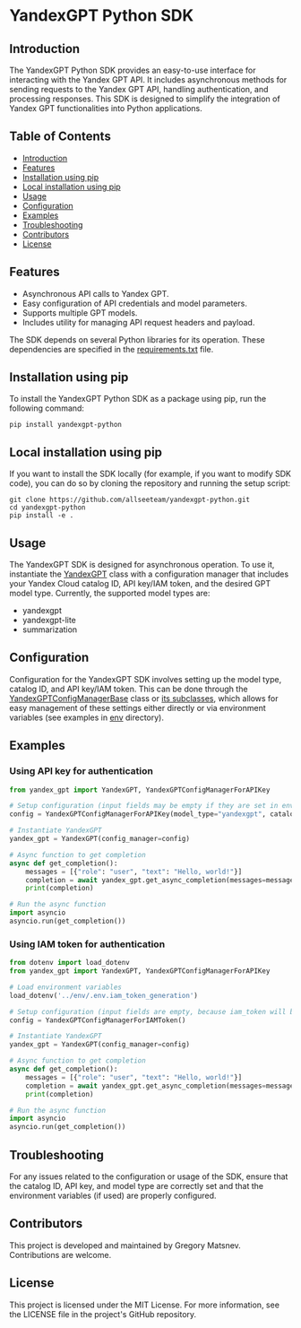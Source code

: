 # YandexGPT Python SDK

## Introduction
The YandexGPT Python SDK provides an easy-to-use interface for interacting with the Yandex GPT API. It includes asynchronous methods for sending requests to the Yandex GPT API, handling authentication, and processing responses. This SDK is designed to simplify the integration of Yandex GPT functionalities into Python applications.

## Table of Contents
- [Introduction](#Introduction)
- [Features](#Features)
- [Installation using pip](#Installation-using-pip)
- [Local installation using pip](#Local-installation-using-pip)
- [Usage](#Usage)
- [Configuration](#Configuration)
- [Examples](#Examples)
- [Troubleshooting](#Troubleshooting)
- [Contributors](#Contributors)
- [License](#License)

## Features
- Asynchronous API calls to Yandex GPT.
- Easy configuration of API credentials and model parameters.
- Supports multiple GPT models.
- Includes utility for managing API request headers and payload.

The SDK depends on several Python libraries for its operation. These dependencies are specified in the [requirements.txt](requirements.txt) file.

## Installation using pip
To install the YandexGPT Python SDK as a package using pip, run the following command:
```shell
pip install yandexgpt-python
```

## Local installation using pip
If you want to install the SDK locally (for example, if you want to modify SDK code), you can do so by cloning the repository and running the setup script:
```shell
git clone https://github.com/allseeteam/yandexgpt-python.git
cd yandexgpt-python
pip install -e .
```

## Usage
The YandexGPT SDK is designed for asynchronous operation. To use it, instantiate the [YandexGPT](yandex_gpt/yandex_gpt.py) class with a configuration manager that includes your Yandex Cloud catalog ID, API key/IAM token, and the desired GPT model type. Currently, the supported model types are:
- yandexgpt
- yandexgpt-lite
- summarization

## Configuration
Configuration for the YandexGPT SDK involves setting up the model type, catalog ID, and API key/IAM token. This can be done through the [YandexGPTConfigManagerBase](yandex_gpt/config_manager.py) class or [its subclasses](yandex_gpt/config_manager.py), which allows for easy management of these settings either directly or via environment variables (see examples in [env](env) directory).

## Examples
### Using API key for authentication
```python
from yandex_gpt import YandexGPT, YandexGPTConfigManagerForAPIKey

# Setup configuration (input fields may be empty if they are set in environment variables)
config = YandexGPTConfigManagerForAPIKey(model_type="yandexgpt", catalog_id="your_catalog_id", api_key="your_api_key")

# Instantiate YandexGPT
yandex_gpt = YandexGPT(config_manager=config)

# Async function to get completion
async def get_completion():
    messages = [{"role": "user", "text": "Hello, world!"}]
    completion = await yandex_gpt.get_async_completion(messages=messages)
    print(completion)

# Run the async function
import asyncio
asyncio.run(get_completion())
```

### Using IAM token for authentication
```python
from dotenv import load_dotenv
from yandex_gpt import YandexGPT, YandexGPTConfigManagerForAPIKey

# Load environment variables
load_dotenv('../env/.env.iam_token_generation')

# Setup configuration (input fields are empty, because iam_token will be generated from environment variables)
config = YandexGPTConfigManagerForIAMToken()

# Instantiate YandexGPT
yandex_gpt = YandexGPT(config_manager=config)

# Async function to get completion
async def get_completion():
    messages = [{"role": "user", "text": "Hello, world!"}]
    completion = await yandex_gpt.get_async_completion(messages=messages)
    print(completion)

# Run the async function
import asyncio
asyncio.run(get_completion())
```


## Troubleshooting
For any issues related to the configuration or usage of the SDK, ensure that the catalog ID, API key, and model type are correctly set and that the environment variables (if used) are properly configured.

## Contributors
This project is developed and maintained by Gregory Matsnev. Contributions are welcome.

## License
This project is licensed under the MIT License. For more information, see the LICENSE file in the project's GitHub repository.
